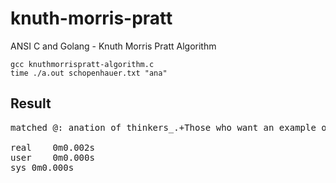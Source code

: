 # knuth-morris-pratt
ANSI C and Golang - Knuth Morris Pratt Algorithm

`gcc knuthmorrispratt-algorithm.c` <br />
`time ./a.out schopenhauer.txt "ana"` <br />

## Result
<pre>
matched @: anation of thinkers_.+Those who want an example of the general scheme of epicycles taken from+the history of art need only look at the School of Sculpture whichflourished in the last century under Ber

real	0m0.002s
user	0m0.000s
sys	0m0.000s
</pre>
